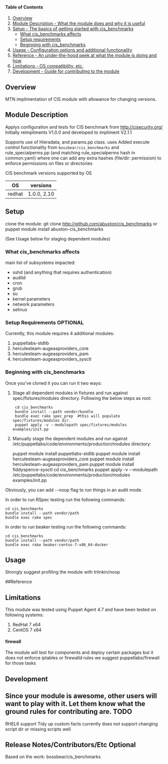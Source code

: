 #### Table of Contents

1. [Overview](#overview)
2. [Module Description - What the module does and why it is useful](#module-description)
3. [Setup - The basics of getting started with cis_benchmarks](#setup)
    * [What cis_benchmarks affects](#what-cis_benchmarks-affects)
    * [Setup requirements](#setup-requirements)
    * [Beginning with cis_benchmarks](#beginning-with-cis_benchmarks)
4. [Usage - Configuration options and additional functionality](#usage)
5. [Reference - An under-the-hood peek at what the module is doing and how](#reference)
5. [Limitations - OS compatibility, etc.](#limitations)
6. [Development - Guide for contributing to the module](#development)

## Overview

MTN implimentation of CIS module with allowance for changing versions.

## Module Description

Applys configuration and tests for CIS benchmark from http://cisecurity.org/
Initially reimpliments V1.0.0 and developed to impliment V2.1.1

Supports use of Hieradata, and params.pp class.
uses Added execute control functionality from `bossbear/cis_benchmarks` and  rule_specialperms.pp (and matching rule_specialperms hash in common.yaml) where one can add any extra hashes (file/dir: permission) to enforce permissions on files or directories

CIS benchmark versions supported by OS

| OS | versions |
|----|----------|
| redhat | 1.0.0, 2.10 |


## Setup
clone the module:
    git clone http://github.com/abuxton/cis_benchmarks
    or
    puppet module install abuxton-cis_benchmarks

(See Usage below for staging dependent modules)

### What cis_benchmarks affects

main list of subsystems impacted:
* sshd (and anything that requires authentication)
* auditd
* cron
* grub
* su
* kernel parameters
* network parameters
* selinux


### Setup Requirements **OPTIONAL**

Currently, this module requires 4 additional modules:

1. puppetlabs-stdlib
2. herculesteam-augeasproviders_core
2. herculesteam-augeasproviders_pam
3. herculesteam-augeasproviders_sysctl

### Beginning with cis_benchmarks

Once you've cloned it you can run it two ways:

1. Stage all dependent modules in fixtures and run against spec/fixtures/modules directory.  Following the below steps as root:

        cd cis_benchmarks
        bundle install --path vendor/bundle
        bundle exec rake spec_prep  #this will populate spec/fixtures/modules dir.
        puppet apply -v --modulepath spec/fixtures/modules examples/init.pp
2. Manually stage the dependent modules and run against /etc/puppetlabs/code/environments/production/modules directory:

      puppet module install puppetlabs-stdlib
      puppet module install herculesteam-augeasproviders_core
      puppet module install herculesteam-augeasproviders_pam
      puppet module install fiddyspence-sysctl
      cd cis_benchmarks
      puppet apply -v --modulepath /etc/puppetlabs/code/environments/production/modules examples/init.pp

Obviously, you can add --noop flag to run things in an audit mode.

In order to run RSpec testing run the following commands:

    cd cis_benchmarks
    bundle install --path vendor/path
    bundle exec rake spec

In order to run beaker testing run the following commands:

    cd cis_benchmarks
    bundle install --path vendor/path
    bundle exec rake beaker:centos-7-x86_64-docker

## Usage

Strongly suggest profiling the module with trlinkin/noop  

##Reference



## Limitations

This module was tested using Puppet Agent 4.7 and have been tested on following systems:
1. RedHat 7 x64
2. CentOS 7 x64

#### firewall
The module will test for components and deploy certain packages but it does not enforce iptables or firewalld rules we suggest puppetlabs/firewall for those tasks



## Development

Since your module is awesome, other users will want to play with it. Let them know what the ground rules for contributing are.
TODO
----

RHEL6 support
Tidy up custom facts currently does not support changing script dir or missing scripts well

## Release Notes/Contributors/Etc **Optional**

Based on the work:
bossbear/cis_benchmarks
